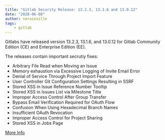```yaml
---
title: "Gitlab Security Release: 13.2.3, 13.1.6 and 13.0.12"
date: "2020-06-08"
author: serainville
tags:
    - gitlab
---
```


Gitlabs have released version 13.2.3, 13.1.6, and 13.0.12 for Gitlab Community Edition (CE) and Enterprise Edition (EE).

The releases contain important secrutiy fixes:
- Arbitrary File Read when Moving an Issue
- Memory exhaustion via Excessive Logging of Invite Email Error
- Denial of Service Through Project Import Feature
- User Controller Git Configuration Settings Resulting in SSRF
- Stored XSS in Issue Reference Number Tooltip
- Stored XSS in Issues List via Milestone Title
- Improper Access Control After Group Transfer
- Bypass Email Verification Required for OAuth Flow
- Confusion When Using Hexadecimal Branch Names
- Insufficient OAuth Revocation
- Improper Access Control for Project Sharing
- Stored XSS in Jobs Page

[More Info](https://about.gitlab.com/releases/2020/08/05/gitlab-13-2-3-released/)